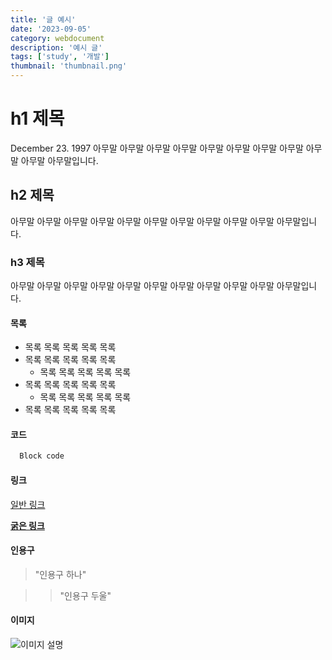 ```yaml
---
title: '글 예시'
date: '2023-09-05'
category: webdocument
description: '예시 글'
tags: ['study', '개발']
thumbnail: 'thumbnail.png'
---
```



# h1 제목
December 23. 1997
아무말 아무말 아무말 아무말 아무말 아무말 아무말 아무말 아무말 아무말 아무말입니다.

## h2 제목
아무말 아무말 아무말 아무말 아무말 아무말 아무말 아무말 아무말 아무말 아무말입니다.

### h3 제목
아무말 아무말 아무말 아무말 아무말 아무말 아무말 아무말 아무말 아무말 아무말입니다.


#### 목록

- 목록 목록 목록 목록 목록
- 목록 목록 목록 목록 목록
  - 목록 목록 목록 목록 목록
- 목록 목록 목록 목록 목록
  - 목록 목록 목록 목록 목록
- 목록 목록 목록 목록 목록


#### 코드
```js
  Block code
```


#### 링크


[일반 링크](https://github.com/sunhoh)

[**굵은 링크**](https://github.com/sunhoh)




#### 인용구

> "인용구 하나"

>> "인용구 두울"



#### 이미지
![이미지 설명](/images/posts/example/thumbnail.png)



